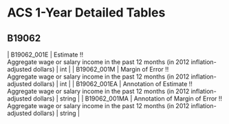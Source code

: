 # ACS 1-Year Detailed Tables

## B19062

| B19062_001E | Estimate !!<br>Aggregate wage or salary income in the past 12 months (in 2012 inflation-adjusted dollars) | int |
| B19062_001M | Margin of Error !!<br>Aggregate wage or salary income in the past 12 months (in 2012 inflation-adjusted dollars) | int |
| B19062_001EA | Annotation of Estimate !!<br>Aggregate wage or salary income in the past 12 months (in 2012 inflation-adjusted dollars) | string |
| B19062_001MA | Annotation of Margin of Error !!<br>Aggregate wage or salary income in the past 12 months (in 2012 inflation-adjusted dollars) | string |

